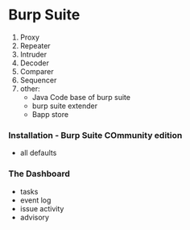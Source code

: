 # Burp Suite

1. Proxy
2. Repeater
3. Intruder
4. Decoder
5. Comparer
6. Sequencer
7. other:
   - Java Code base of burp suite
   - burp suite extender
   - Bapp store

### Installation - Burp Suite COmmunity edition
- all defaults

### The Dashboard
- tasks
- event log
- issue activity
- advisory

